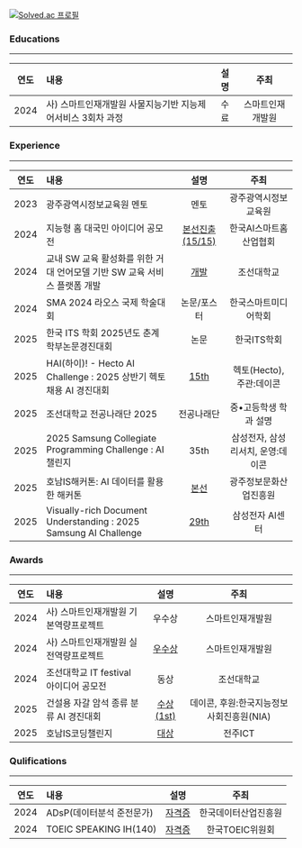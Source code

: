 [![Solved.ac 프로필](http://mazassumnida.wtf/api/v2/generate_badge?boj=limcon00)](https://solved.ac/limcon00)


### Educations
---
|연도|내용|설명|주최|
|:---:|:---|:---:|:---:|
|2024|사) 스마트인재개발원 사물지능기반 지능제어서비스 3회차 과정|수료|스마트인재개발원|


### Experience
---
|연도|내용|설명|주최|
|:---:|:---|:---:|:---:|
|2023|광주광역시정보교육원 멘토|멘토|광주광역시정보교육원|
|2024|지능형 홈 대국민 아이디어 공모전|[본선진출(15/15)](https://blog.naver.com/limcon00/223719489070)|한국AI스마트홈산업협회|
|2024|교내 SW 교육 활성화를 위한 거대 언어모델 기반 SW 교육 서비스 플랫폼 개발|[개발](https://blog.naver.com/limcon00/223719457011)|조선대학교|
|2024|SMA 2024 라오스 국제 학술대회|논문/포스터|한국스마트미디어학회|
|2025|한국 ITS 학회 2025년도 춘계 학부논문경진대회|논문|한국ITS학회|
|2025|HAI(하이)! - Hecto AI Challenge : 2025 상반기 헥토 채용 AI 경진대회|[15th](https://github.com/parag0hz/DACON-HAI-Hecto-AI-Challenge)|헥토(Hecto), 주관:데이콘|
|2025|조선대학교 전공나래단 2025|전공나래단|중•고등학생 학과 설명|
|2025|2025 Samsung Collegiate Programming Challenge : AI 챌린지|35th|삼성전자, 삼성리서치, 운영:데이콘|
|2025|호남IS해커톤: AI 데이터를 활용한 해커톤|[본선](https://github.com/parag0hz/honam)|광주정보문화산업진흥원|
|2025|Visually-rich Document Understanding : 2025 Samsung AI Challenge|[29th](https://github.com/parag0hz/VDU)|삼성전자 AI센터|



### Awards
---
|연도|내용|설명|주최|
|:---:|:---|:---:|:---:|
|2024|사) 스마트인재개발원 기본역량프로젝트|우수상|스마트인재개발원|
|2024|사) 스마트인재개발원 실전역량프로젝트|[우수상](https://blog.naver.com/limcon00/223561648729)|스마트인재개발원|
|2024|조선대학교 IT festival 아이디어 공모전|동상|조선대학교|
|2025|건설용 자갈 암석 종류 분류 AI 경진대회|[수상 (1st)](https://github.com/parag0hz/rock_classification_dacon)|데이콘, 후원:한국지능정보사회진흥원(NIA)|
|2025|호남IS코딩챌린지|[대상](https://github.com/parag0hz/honam_coding)|전주ICT|



### Qulifications
---
|연도|내용|설명|주최|
|:---:|:---|:---:|:---:|
|2024|ADsP(데이터분석 준전문가)|[자격증](https://blog.naver.com/limcon00/223468380252)|한국데이터산업진흥원|
|2024|TOEIC SPEAKING IH(140)|[자격증](https://blog.naver.com/limcon00/223741920641)|한국TOEIC위원회|
